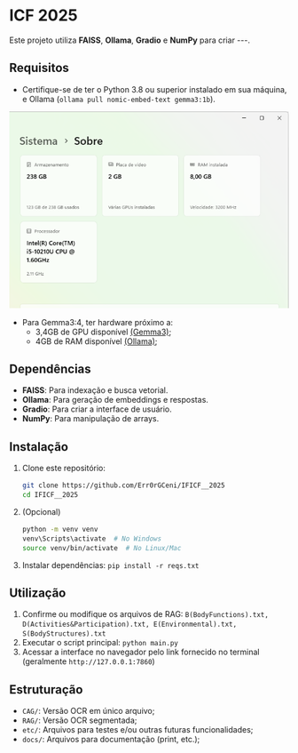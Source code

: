 # ICF 2025

Este projeto utiliza **FAISS**, **Ollama**, **Gradio** e **NumPy** para criar ---.

## Requisitos

- Certifique-se de ter o Python 3.8 ou superior instalado em sua máquina, e Ollama (`ollama pull nomic-embed-text gemma3:1b`).

![print](./docs/AboutSystem.png)

- Para Gemma3:4, ter hardware próximo a:
  - 3,4GB de GPU disponível [(Gemma3)](https://ai.google.dev/gemma/docs/core?hl=pt-br);
  - 4GB de RAM disponível [(Ollama)](https://github.com/ollama/ollama);


## Dependências
- **FAISS**: Para indexação e busca vetorial.
- **Ollama**: Para geração de embeddings e respostas.
- **Gradio**: Para criar a interface de usuário.
- **NumPy**: Para manipulação de arrays.

## Instalação

1. Clone este repositório:
   ```bash
   git clone https://github.com/Err0rGCeni/IFICF__2025
   cd IFICF__2025
   ```
2. (Opcional)
    ```bash
    python -m venv venv
    venv\Scripts\activate  # No Windows
    source venv/bin/activate  # No Linux/Mac
    ```
3. Instalar dependências: `pip install -r reqs.txt`

## Utilização

1. Confirme ou modifique os arquivos de RAG: `B(BodyFunctions).txt, D(Activities&Participation).txt, E(Environmental).txt, S(BodyStructures).txt`
2. Executar o script principal: `python main.py`
3. Acessar a interface no navegador pelo link fornecido no terminal (geralmente `http://127.0.0.1:7860`)

## Estruturação

- `CAG/`: Versão OCR em único arquivo;
- `RAG/`: Versão OCR segmentada;
- `etc/`: Arquivos para testes e/ou outras futuras funcionalidades;
- `docs/`: Arquivos para documentação (print, etc.);